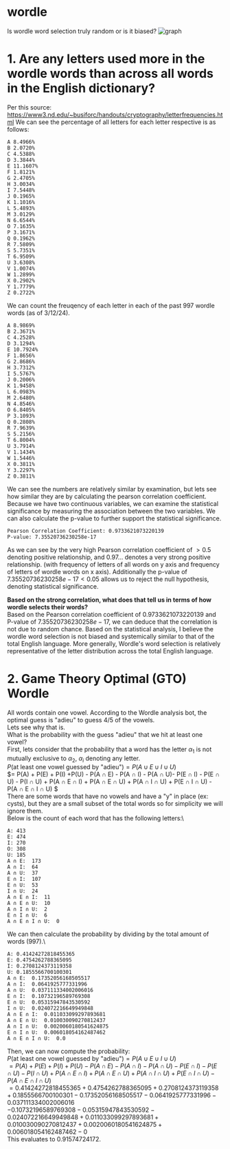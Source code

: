 # wordle
Is wordle word selection truly random or is it biased?
![graph](https://i.imgur.com/h1HDE3A.png)

# 1. Are any letters used more in the wordle words than across all words in the English dictionary?
Per this source: https://www3.nd.edu/~busiforc/handouts/cryptography/letterfrequencies.html
We can see the percentage of all letters for each letter respective is as follows:
```
A 8.4966%
B 2.0720%
C 4.5388%
D 3.3844%
E 11.1607%
F 1.8121%
G 2.4705%
H 3.0034%
I 7.5448%
J 0.1965%
K 1.1016%
L 5.4893%
M 3.0129%
N 6.6544%
O 7.1635%
P 3.1671%
Q 0.1962%
R 7.5809%
S 5.7351%
T 6.9509%
U 3.6308%
V 1.0074%
W 1.2899%
X 0.2902%
Y 1.7779%
Z 0.2722%
```
We can count the freuqency of each letter in each of the past 997 wordle words (as of 3/12/24).
```
A 8.9869%
B 2.3671%
C 4.2528%
D 3.1294%
E 10.7924%
F 1.8656%
G 2.8686%
H 3.7312%
I 5.5767%
J 0.2006%
K 1.9458%
L 6.0983%
M 2.6480%
N 4.8546%
O 6.8405%
P 3.1093%
Q 0.2808%
R 7.9639%
S 5.2156%
T 6.8004%
U 3.7914%
V 1.1434%
W 1.5446%
X 0.3811%
Y 3.2297%
Z 0.3811%
```

We can see the numbers are relatively similar by examination, but lets see how similar they are by calculating the pearson correlation coefficient. Because we have two continuous variables, we can examine the statistical significance by measuring the association between the two variables. We can also calculate the p-value to further support the statistical significance.
```
Pearson Correlation Coefficient: 0.9733621073220139
P-value: 7.35520736230258e-17
```
As we can see by the very high Pearson correlation coefficient of $>0.5$ denoting positive relationship, and $0.97...$ denotes a very strong positive relationship. (with frequency of letters of all words on y axis and frequency of letters of wordle words on x axis). Additionally the p-value of $7.35520736230258e-17 < 0.05$ allows us to reject the null hypothesis, denoting statistical significance.

**Based on the strong correlation, what does that tell us in terms of how wordle selects their words?**\
Based on the Pearson correlation coefficient of $0.9733621073220139$ and P-value of $7.35520736230258e-17$, we can deduce that the correlation is not due to random chance. Based on the statistical analysis, I believe the wordle word selection is not biased and systemically similar to that of the total English language. More generally, Wordle's word selection is relatively representative of the letter distribution across the total English language. 

# 2. Game Theory Optimal (GTO) Wordle
All words contain one vowel. According to the Wordle analysis bot, the optimal guess is "adieu" to guess $4/5$ of the vowels. \
Lets see why that is. \
What is the probability with the guess "adieu" that we hit at least one vowel?\
First, lets consider that the probability that a word has the letter $\alpha_1$ is not mutually exclusive to $\alpha_2$, $\alpha_i$ denoting any letter.\
$P(\text{at least one vowel guessed by "adieu"}) = P (A ∪ E ∪ I ∪ U)$ \
$= P(A) + P(E) + P(I) +P(U) - P(A ∩ E) - P(A ∩ I) - P(A ∩ U)- P(E ∩ I) - P(E ∩ U) - P(I ∩ U) + P(A ∩ E ∩ I) + P(A ∩ E ∩ U) + P(A ∩ I ∩ U) + P(E ∩ I ∩ U) - P(A ∩ E ∩ I ∩ U) $\
There are some words that have no vowels and have a "y" in place (ex: cysts), but they are a small subset of the total words so for simplicity we will ignore them.\
Below is the count of each word that has the following letters:\
```
A: 413
E: 474
I: 270
O: 308
U: 185
A ∩ E:  173
A ∩ I:  64
A ∩ U:  37
E ∩ I:  107
E ∩ U:  53
I ∩ U:  24
A ∩ E ∩ I:  11
A ∩ E ∩ U:  10
A ∩ I ∩ U:  2
E ∩ I ∩ U:  6
A ∩ E ∩ I ∩ U:  0
```
We can then calculate the probability by dividing by the total amount of words (997).\
```
A: 0.41424272818455365
E: 0.4754262788365095
I: 0.2708124373119358
U: 0.1855566700100301
A ∩ E:  0.17352056168505517
A ∩ I:  0.0641925777331996
A ∩ U:  0.037111334002006016
E ∩ I:  0.10732196589769308
E ∩ U:  0.05315947843530592
I ∩ U:  0.024072216649949848
A ∩ E ∩ I:  0.011033099297893681
A ∩ E ∩ U:  0.010030090270812437
A ∩ I ∩ U:  0.0020060180541624875
E ∩ I ∩ U:  0.006018054162487462
A ∩ E ∩ I ∩ U:  0.0
```
Then, we can now compute the probability: \
$P(\text{at least one vowel guessed by "adieu"}) = P (A ∪ E ∪ I ∪ U)$ \
$= P(A) + P(E) + P(I) +P(U) - P(A ∩ E) - P(A ∩ I) - P(A ∩ U)- P(E ∩ I) - P(E ∩ U) - P(I ∩ U) + P(A ∩ E ∩ I) + P(A ∩ E ∩ U) + P(A ∩ I ∩ U) + P(E ∩ I ∩ U) - P(A ∩ E ∩ I ∩ U)$\
$=0.41424272818455365+0.4754262788365095+0.2708124373119358+0.1855566700100301-0.17352056168505517-0.0641925777331996-0.037111334002006016$\
$-0.10732196589769308-0.05315947843530592-0.024072216649949848+0.011033099297893681+0.010030090270812437+0.0020060180541624875+0.006018054162487462-0$\
This evaluates to $0.91574724172$.
